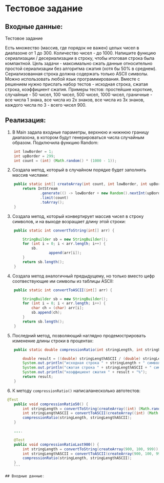 # Тестовое задание

## Входные данные:
Тестовое задание

Есть множество (массив, где порядок не важен) целых чисел в диапазоне от 1 до 300. 
Количество чисел - до 1000. Напишите функцию сериализации / десериализации в строку, чтобы итоговая строка была компактной.
Цель задачи - максимально сжать данные относительно простой сериализации без алгоритма сжатия (хотя бы 50% в среднем). 
Сериализованная строка должна содержать только ASCII символы. Можно использовать любой язык программирования.
Вместе с решением нужно прислать набор тестов  - исходная строка, сжатая строка, коэффициент сжатия.
Примеры тестов: простейшие короткие, случайные - 50 чисел, 100 чисел, 500 чисел, 1000 чисел, граничные - все числа 1 знака, все числа из 2х знаков, все числа из 3х знаков, каждого числа по 3 - всего чисел 900.


## Реализация:

1. В Main задала входные параметры, верхнюю и нижнюю границу диапазона, в котором будут генерироваться числа случайным образом. Подключила функцию Random:
```java
    int lowBorder = 1;
    int upBorder = 299;
    int count = (int) (Math.random() * (1000 - 1));
```
2. Создала метод, который в случайном порядке будет заполнять массив числами:
```java
    public static int[] createArray(int count, int lowBorder, int upBorder) {
        return IntStream
                .generate(() -> lowBorder + new Random().nextInt(upBorder - lowBorder + 1))
                .limit(count)
                .toArray();
    }
```
3. Создала метод, который конвертирует массив чисел в строку символов, и на выходе возращает длину этой строки:
```java
    public static int convertToString(int[] arr) {

        StringBuilder sb = new StringBuilder();
        for (int i = 0; i < arr.length; i++) {
            sb.
                    append(arr[i]);
        }
        return sb.length();
    }
```
4. Создала метод аналогичный предыдущему, но только вместо цифр соотвествующие им символы из таблицы ASCII:
```java
    public static int convertToASCII(int[] arr) {

        StringBuilder sb = new StringBuilder();
        for (int i = 0; i < arr.length; i++) {
            char ch = (char) arr[i];
            sb.append(ch);
        }
        return sb.length();
    }
```
5. Последний метод, позволяющий наглядно продемострировать изменение длины строки в процентах:
```java
    public static double compressionRatio(int stringLength, int stringLengthASCII) {

        double result = ((double) stringLengthASCII / (double) stringLength) * 100;
        System.out.println("исходная строка " + stringLength + " символов");
        System.out.println("сжатая строка " + stringLengthASCII + " символов");
        System.out.println("коэффициент сжатия " + result + "%");
        return result;
    }
```
6. К методу `compressionRatio()` написаланесколько автотестов:
```java
 @Test
    public void compressionRatio50() {
        int stringLength = convertToString(createArray((int) (Math.random() * (1000 - 1)), 1, 50));
        int stringLengthASCII = convertToASCII(createArray((int) (Math.random() * (1000 - 1)), 1, 50));
        compressionRatio(stringLength, stringLengthASCII);
    }

    ....

    @Test
    public void compressionRatioLast900() {
        int stringLength = convertToString(createArray(900, 100, 999));
        int stringLengthASCII = convertToASCII(createArray(900, 100, 999));
        compressionRatio(stringLength, stringLengthASCII);
    }
    ```

## Входные данные:

